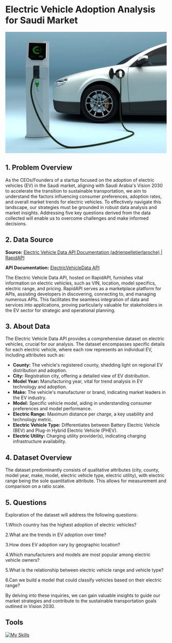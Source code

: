# Electric Vehicle Adoption Analysis for Saudi Market

<picture align="center"><img src = "img/car.jpg" width = 700px></picture>

## 1. Problem Overview

As the CEOs/Founders of a startup focused on the adoption of electric vehicles (EV) in the Saudi market, aligning with Saudi Arabia's Vision 2030 to accelerate the transition to sustainable transportation, we aim to understand the factors influencing consumer preferences, adoption rates, and overall market trends for electric vehicles. To effectively navigate this landscape, our strategies must be grounded in robust data analysis and market insights. Addressing five key questions derived from the data collected will enable us to overcome challenges and make informed decisions.

## 2. Data Source

**Source:** [Electric Vehicle Data API Documentation (adrienpelletierlaroche) | RapidAPI](https://rapidapi.com)

**API Documentation:** [ElectricVehicleData API](https://electric-vehicle-data-documentation.netlify.app)

The Electric Vehicle Data API, hosted on RapidAPI, furnishes vital information on electric vehicles, such as VIN, location, model specifics, electric range, and pricing. RapidAPI serves as a marketplace platform for APIs, assisting developers in discovering, connecting to, and managing numerous APIs. This facilitates the seamless integration of data and services into applications, proving particularly valuable for stakeholders in the EV sector for strategic and operational planning.

## 3. About Data

The Electric Vehicle Data API provides a comprehensive dataset on electric vehicles, crucial for our analysis. The dataset encompasses specific details for each electric vehicle, where each row represents an individual EV, including attributes such as:

- **County:** The vehicle's registered county, shedding light on regional EV distribution and adoption.
- **City:** Registration city, offering a detailed view of EV distribution.
- **Model Year:** Manufacturing year, vital for trend analysis in EV technology and adoption.
- **Make:** The vehicle's manufacturer or brand, indicating market leaders in the EV industry.
- **Model:** Specific vehicle model, aiding in understanding consumer preferences and model performance.
- **Electric Range:** Maximum distance per charge, a key usability and technology metric.
- **Electric Vehicle Type:** Differentiates between Battery Electric Vehicle (BEV) and Plug-in Hybrid Electric Vehicle (PHEV).
- **Electric Utility:** Charging utility provider(s), indicating charging infrastructure availability.

## 4. Dataset Overview

The dataset predominantly consists of qualitative attributes (city, county, model year, make, model, electric vehicle type, electric utility), with electric range being the sole quantitative attribute. This allows for measurement and comparison on a ratio scale.

## 5. Questions

Exploration of the dataset will address the following questions:

1.Which country has the highest adoption of electric vehicles?

2.What are the trends in EV adoption over time?

3.How does EV adoption vary by geographic location?

4.Which manufacturers and models are most popular among electric vehicle owners?

5.What is the relationship between electric vehicle range and vehicle type?

6.Can we build a model that could classify vehicles based on their electric range?


By delving into these inquiries, we can gain valuable insights to guide our market strategies and contribute to the sustainable transportation goals outlined in Vision 2030.
## Tools 
[![My Skills](https://skillicons.dev/icons?i=py,anaconda&perline=3)](https://skillicons.dev)
